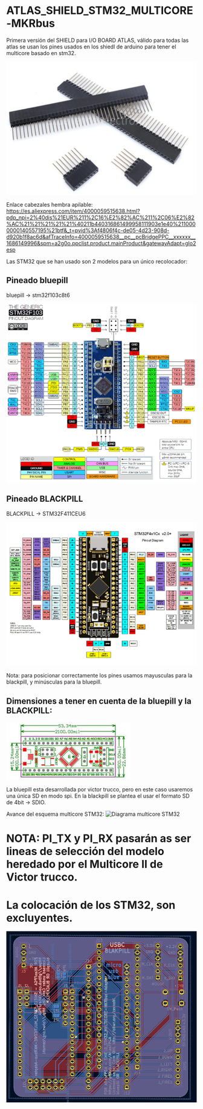# ATLAS_SHIELD_STM32_MULTICORE-MKRbus

Primera versión del SHIELD para I/O BOARD ATLAS, válido para todas las atlas se usan los pines usados en los shiedl de arduino para tener el multicore basado en stm32.

![Hembra apilable](https://github.com/AtlasFPGA/ATLAS_SHIELD_STM32_MULTICORE-MKRbus/blob/main/FOTOS/Pines_hembras_apilables.png)

Enlace cabezales hembra apilable:
https://es.aliexpress.com/item/4000059515638.html?pdp_npi=2%40dis%21EUR%211%2C16%E2%82%AC%211%2C06%E2%82%AC%21%21%21%21%21%40211b440316861499958111903e1e40%2110000000140557195%21btf&_t=pvid%3Af4806f4c-de05-4d23-908d-d920b1f8ac6d&afTraceInfo=4000059515638__pc__pcBridgePPC__xxxxxx__1686149996&spm=a2g0o.ppclist.product.mainProduct&gatewayAdapt=glo2esp


Las STM32 que se han usado son 2 modelos para un único recolocador:

## Pineado bluepill

bluepill -> stm32f103c8t6

![pineado bluepill](https://github.com/AtlasFPGA/ATLAS_SHIELD_STM32_MULTICORE-MKRbus/blob/main/FOTOS/stm32f103-blue-pill-pinout.png)


## Pineado BLACKPILL

BLACKPILL -> STM32F411CEU6

![PINEADO BLACKPILL](https://github.com/AtlasFPGA/ATLAS_SHIELD_STM32_MULTICORE-MKRbus/blob/main/FOTOS/Pinout-Diagram.png)

Nota: para posicionar correctamente los pines usamos mayusculas para la blackpill, y minúsculas para la bluepill.

## Dimensiones a tener en cuenta de la bluepill y la BLACKPILL:
![DIMENSIONES](https://github.com/AtlasFPGA/ATLAS_SHIELD_STM32_MULTICORE-MKRbus/blob/main/FOTOS/Dimesiones_BLUEPILL.jpg)


La bluepill esta desarrollada por victor trucco, pero en este caso usaremos una única SD en modo spi.
En la blackpill se plantea el usar el formato SD de 4bit -> SDIO.

Avance del esquema multicore STM32:
![Diagrama multicore STM32](https://github.com/AtlasFPGA/ATLAS_SHIELD_STM32_MULTICORE-MKRbus/blob/main/FOTOS/AVANCE_ESQUEM%C3%81TICO_SHIELD_MULTICORE_STM32.png)

# NOTA: PI_TX y PI_RX pasarán as ser lineas de selección del modelo heredado por el Multicore II de Victor trucco.
# La colocación de los STM32, son excluyentes.

![PRIMERA VERSIÓN SHIELD MULTICORE STM32](https://github.com/AtlasFPGA/ATLAS_SHIELD_STM32_MULTICORE-MKRbus/blob/main/FOTOS/SHIELD_IO_BOARD_ATLAS_STM32_BLACKPILL_bluepill_MKR.png)

